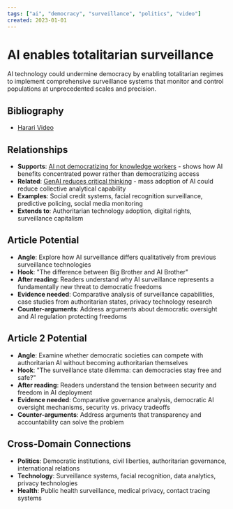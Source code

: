```yaml
---
tags: ["ai", "democracy", "surveillance", "politics", "video"]
created: 2023-01-01
---
```


# AI enables totalitarian surveillance

AI technology could undermine democracy by enabling totalitarian regimes to implement comprehensive surveillance systems that monitor and control populations at unprecedented scales and precision.

## Bibliography

- [Harari Video](https://youtu.be/JV9tzdYT5FU)

## Relationships
- **Supports**: [AI not democratizing for knowledge workers](ai-expertise-gap-widens.md) - shows how AI benefits concentrated power rather than democratizing access
- **Related**: [GenAI reduces critical thinking](ai-critical-thinking-decline.md) - mass adoption of AI could reduce collective analytical capability
- **Examples**: Social credit systems, facial recognition surveillance, predictive policing, social media monitoring
- **Extends to**: Authoritarian technology adoption, digital rights, surveillance capitalism

## Article Potential
- **Angle**: Explore how AI surveillance differs qualitatively from previous surveillance technologies
- **Hook**: "The difference between Big Brother and AI Brother"
- **After reading**: Readers understand why AI surveillance represents a fundamentally new threat to democratic freedoms
- **Evidence needed**: Comparative analysis of surveillance capabilities, case studies from authoritarian states, privacy technology research
- **Counter-arguments**: Address arguments about democratic oversight and AI regulation protecting freedoms

## Article 2 Potential
- **Angle**: Examine whether democratic societies can compete with authoritarian AI without becoming authoritarian themselves
- **Hook**: "The surveillance state dilemma: can democracies stay free and safe?"
- **After reading**: Readers understand the tension between security and freedom in AI deployment
- **Evidence needed**: Comparative governance analysis, democratic AI oversight mechanisms, security vs. privacy tradeoffs
- **Counter-arguments**: Address arguments that transparency and accountability can solve the problem

## Cross-Domain Connections
- **Politics**: Democratic institutions, civil liberties, authoritarian governance, international relations
- **Technology**: Surveillance systems, facial recognition, data analytics, privacy technologies
- **Health**: Public health surveillance, medical privacy, contact tracing systems